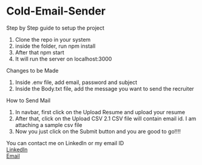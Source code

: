 # Cold-Email-Sender

Step by Step guide to setup the project
  1. Clone the repo in your system
  2. inside the folder, run npm install
  3. After that npm start
  4. It will run the server on localhost:3000

Changes to be Made
  1. Inside .env file, add email, password and subject
  2. Inside the Body.txt file, add the message you want to send the recruiter

How to Send Mail
  1. In navbar, first click on the Upload Resume and upload your resume
  2. After that, click on the Upload CSV
      2.1 CSV file will contain email id. I am attaching a sample csv file
  3. Now you just click on the Submit button and you are good to go!!!!

You can contact me on LinkedIn or my email ID  
  [LinkedIn](https://www.linkedin.com/in/punit--tiwari/)  
  [Email](puneet.tiwari9039@gmail.com)
